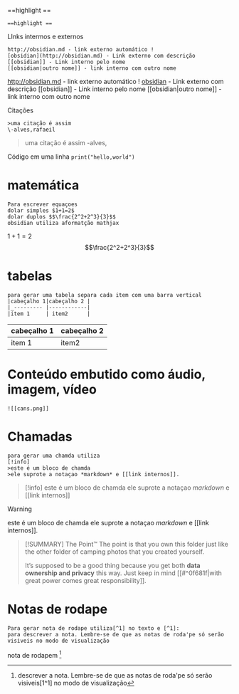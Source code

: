 ==highlight ==

```
==highlight ==
```

LInks intermos e externos

```
http://obsidian.md - link externo automático !
[obsidian](http://obsidian.md) - Link externo com descrição
[[obsidian]] - Link interno pelo nome
[[obsidian|outro nome]] - link interno com outro nome
```
http://obsidian.md - link externo automático !
[obsidian](http://obsidian.md) - Link externo com descrição
[[obsidian]] - Link interno pelo nome
[[obsidian|outro nome]] - link interno com outro nome


Citações

```
>uma citação é assim
\-alves,rafaeil

```
>uma citação é assim
\-alves, 

Código em uma linha
`print("hello,world")`
# matemática
```
Para escrever equaçoes
dolar simples $1+1=2$
dolar duplos $$\frac{2^2+2^3}{3}$$
obsidian utiliza aformatção mathjax
```
$1+1=2$
$$\frac{2^2+2^3}{3}$$

# tabelas

```
para gerar uma tabela separa cada item com uma barra vertical
|cabeçalho 1|cabeçalho 2 |
|_--------- |------------|
|item 1     | item2      |
```

|cabeçalho 1 |cabeçalho 2 |
|-------------|------------|
|item 1     | item2      |

# Conteúdo embutido como áudio, imagem, vídeo

```
![[cans.png]]
```
# Chamadas

```
para gerar uma chamda utiliza
[!info]
>este é um bloco de chamda
>ele suprote a notaçao *markdown* e [[link internos]].

```

>[!info]
>este é um bloco de chamda
>ele suprote a notaçao *markdown* e [[link internos]]

>[!warning]
>este é um bloco de chamda
>ele suprote a notaçao *markdown* e [[link internos]].

> [!SUMMARY] The Point™
> The point is that you own this folder just like the other folder of camping photos that you created yourself.
> 
> It’s supposed to be a good thing because you get both **data ownership and privacy** this way. Just keep in mind [[#^0f681f|with great power comes great responsibility]].



# Notas de rodape

```
Para gerar nota de rodape utiliza[^1] no texto e [^1]:
para descrever a nota. Lembre-se de que as notas de roda'pe só serão visiveis no modo de visualização
```


nota de rodapem [^1]


[^1]: descrever a nota. Lembre-se de que as notas de roda'pe só serão visiveis[1^1] no modo de visualização




